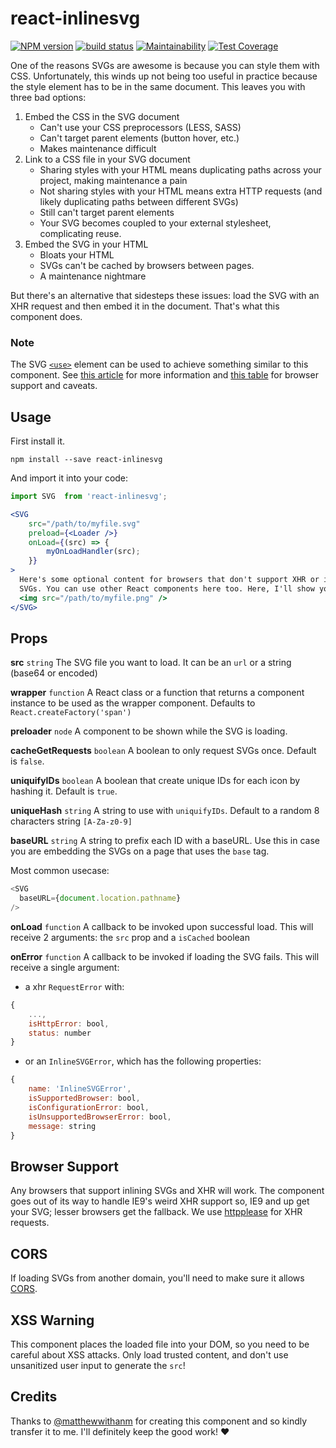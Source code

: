 # react-inlinesvg

[![NPM version](https://badge.fury.io/js/react-inlinesvg.svg)](https://www.npmjs.com/package/react-inlinesvg) 
[![build status](https://travis-ci.org/gilbarbara/react-inlinesvg.svg)](https://travis-ci.org/gilbarbara/react-inlinesvg) 
[![Maintainability](https://api.codeclimate.com/v1/badges/c7e42fe511b80cc25760/maintainability)](https://codeclimate.com/github/gilbarbara/react-inlinesvg/maintainability) 
[![Test Coverage](https://api.codeclimate.com/v1/badges/c7e42fe511b80cc25760/test_coverage)](https://codeclimate.com/github/gilbarbara/react-inlinesvg/test_coverage)

One of the reasons SVGs are awesome is because you can style them with CSS.
Unfortunately, this winds up not being too useful in practice because the style
element has to be in the same document. This leaves you with three bad options:

1. Embed the CSS in the SVG document
    * Can't use your CSS preprocessors (LESS, SASS)
    * Can't target parent elements (button hover, etc.)
    * Makes maintenance difficult
2. Link to a CSS file in your SVG document
    * Sharing styles with your HTML means duplicating paths across your project,
      making maintenance a pain
    * Not sharing styles with your HTML means extra HTTP requests (and likely
      duplicating paths between different SVGs)
    * Still can't target parent elements
    * Your SVG becomes coupled to your external stylesheet, complicating reuse.
3. Embed the SVG in your HTML
    * Bloats your HTML
    * SVGs can't be cached by browsers between pages.
    * A maintenance nightmare

But there's an alternative that sidesteps these issues: load the SVG with an XHR
request and then embed it in the document. That's what this component does.


### Note

The SVG [`<use>`][svg-use-external-source] element can be used to achieve
something similar to this component. See [this article][use-article] for more
information and [this table][use-support] for browser support and caveats.

Usage
----
First install it.

`npm install --save react-inlinesvg`

And import it into your code:


```jsx
import SVG  from 'react-inlinesvg';

<SVG
    src="/path/to/myfile.svg"
    preload={<Loader />}
    onLoad={(src) => {
        myOnLoadHandler(src);
    }}
>
  Here's some optional content for browsers that don't support XHR or inline
  SVGs. You can use other React components here too. Here, I'll show you.
  <img src="/path/to/myfile.png" />
</SVG>
```


Props
----

**src** `string`
The SVG file you want to load. It can be an `url` or a string (base64 or encoded)

**wrapper** `function`
A React class or a function that returns a component instance to be used as the wrapper component. Defaults to `React.createFactory('span')`

**preloader** `node`
A component to be shown while the SVG is loading.

**cacheGetRequests** `boolean`
A boolean to only request SVGs once. Default is `false`.

**uniquifyIDs** `boolean`
A boolean that create unique IDs for each icon by hashing it. Default is `true`.

**uniqueHash** `string`
A string to use with `uniquifyIDs`. Default to a random 8 characters string `[A-Za-z0-9]`

**baseURL** `string`
A string to prefix each ID with a baseURL. Use this in case you are embedding the SVGs on a page that uses the `base` tag.

Most common usecase:

```js
<SVG
  baseURL={document.location.pathname}
/>
```

**onLoad** `function`
A callback to be invoked upon successful load.
This will receive 2 arguments: the `src` prop and a `isCached` boolean

**onError** `function`
A callback to be invoked if loading the SVG fails.
This will receive a single argument:

- a xhr `RequestError` with:

```js
{
    ...,
    isHttpError: bool,
    status: number
}
```

- or an `InlineSVGError`, which has the following properties:

```js
{
    name: 'InlineSVGError',
    isSupportedBrowser: bool,
    isConfigurationError: bool,
    isUnsupportedBrowserError: bool,
    message: string
}
```


Browser Support
----

Any browsers that support inlining SVGs and XHR will work. The component goes out of its way to handle IE9's weird XHR support so, IE9 and up get your SVG;
lesser browsers get the fallback.
We use [httpplease](https://github.com/matthewwithanm/httpplease.js) for XHR requests.

CORS
----

If loading SVGs from another domain, you'll need to make sure it allows [CORS].


XSS Warning
----

This component places the loaded file into your DOM, so you need to be careful
about XSS attacks. Only load trusted content, and don't use unsanitized user
input to generate the `src`!


[CORS]: https://developer.mozilla.org/en-US/docs/HTTP/Access_control_CORS
[svg-use-external-source]: http://css-tricks.com/svg-use-external-source
[use-article]: http://taye.me/blog/svg/a-guide-to-svg-use-elements/
[use-support]: https://developer.mozilla.org/en-US/docs/Web/SVG/Element/use#Browser_compatibility


Credits
----
Thanks to [@matthewwithanm](https://github.com/matthewwithanm) for creating this component and so kindly transfer it to me.
I'll definitely keep the good work! ❤️
